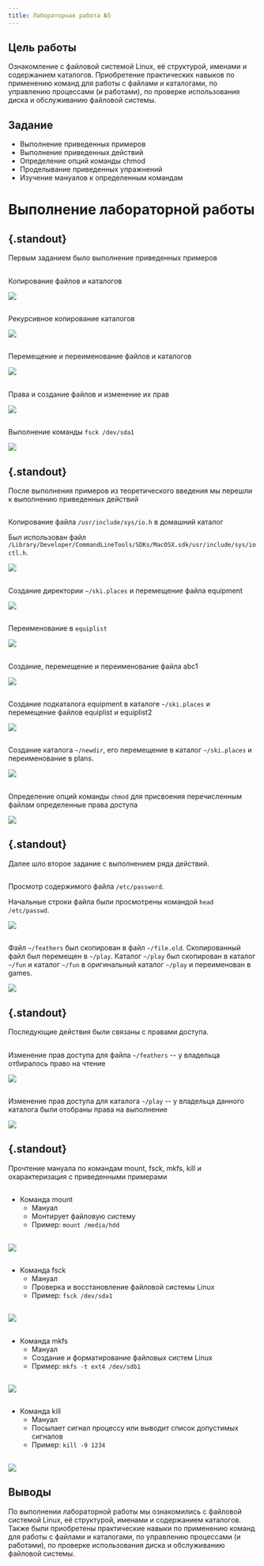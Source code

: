```yaml
---
title: Лабораторная работа №5
---
```


## Цель работы

Ознакомление с файловой системой Linux, её структурой, именами и содержанием каталогов. Приобретение практических навыков по применению команд для работы с файлами и каталогами, по управлению процессами (и работами), по проверке использования диска и обслуживанию файловой системы.

## Задание

- Выполнение приведенных примеров
- Выполнение приведенных действий
- Определение опций команды chmod
- Проделывание приведенных упражнений
- Изучение мануалов к определенным командам

# Выполнение лабораторной работы

## {.standout}

Первым заданием было выполнение приведенных примеров

##

Копирование файлов и каталогов

![](image/s-1651494780.png)

##

Рекурсивное копирование каталогов

![](image/s-1651497600.png)

##

Перемещение и переименование файлов и каталогов

![](image/s-1651497660.png)

##

Права и создание файлов и изменение их прав

![](image/s-1651497720.png)

##

Выполнение команды `fsck /dev/sda1`

![](image/s-1651497780.png)

## {.standout}

После выполнения примеров из теоретического введения мы перешли к выполнению приведенных действий

##

Копирование файла `/usr/include/sys/io.h` в домашний каталог

Был использован файл `/Library/Developer/CommandLineTools/SDKs/MacOSX.sdk/usr/include/sys/ioctl.h`.

![](image/s-1651497900.png)

##

Создание директории `~/ski.places` и перемещение файла equipment

![](image/s-1651497960.png)

##

Переименование в `equiplist`

![](image/s-1651498020.png)

##

Создание, перемещение и переименование файла abc1

![](image/s-1651498080.png)

##

Создание подкаталога equipment в каталоге `~/ski.places` и перемещение файлов equiplist и equiplist2

![](image/s-1651498080.png)

##

Создание каталога `~/newdir`, его перемещение в каталог `~/ski.places` и переименование в plans.

![](image/s-1651498200.png)

##

Определение опций команды `chmod` для присвоения перечисленным файлам определенные права доступа

![](image/s-1651498260.png)

## {.standout}

Далее шло второе задание с выполнением ряда действий. 

##

Просмотр содержимого файла `/etc/password`.

Начальные строки файла были просмотрены командой `head /etc/passwd`.

![](image/s-1651498320.png)

##

Файл `~/feathers` был скопирован в файл `~/file.old`. Скопированный файл был перемещен в `~/play`. Каталог `~/play` был скопирован в каталог `~/fun` и каталог `~/fun` в оригинальный каталог `~/play` и переименован в games.

![](image/s-1651498380.png)

## {.standout}

Последующие действия были связаны с правами доступа. 

##

Изменение прав доступа для файла `~/feathers` -- у владельца отбиралось право на чтение

![](image/s-1651498500.png)

##

Изменение прав доступа для каталога `~/play` -- у владельца данного каталога были отобраны права на выполнение

![](image/s-1651498440.png)

## {.standout}

Прочтение мануала по командам mount, fsck, mkfs, kill и охарактеризация с приведенными примерами

##

- Команда mount
  - Мануал
  - Монтирует файловую систему
  - Пример: `mount /media/hdd`

##

![](image/s-1651498620.png)

##

- Команда fsck
  - Мануал
  - Проверка и восстановление файловой системы Linux
  - Пример: `fsck /dev/sda1`

##

![](image/s-1651498680.png)

##

- Команда mkfs
  - Мануал
  - Создание и форматирование файловых систем Linux
  - Пример: `mkfs -t ext4 /dev/sdb1`

##

![](image/s-1651498800.png)

##

- Команда kill
  - Мануал
  - Посылает сигнал процессу или выводит список допустимых сигналов
  - Пример: `kill -9 1234`

##

![](image/s-1651498740.png)

## Выводы

По выполнении лабораторной работы мы ознакомились с файловой системой Linux, её структурой, именами и содержанием каталогов. Также были приобретены практические навыки по применению команд для работы с файлами и каталогами, по управлению процессами (и работами), по проверке использования диска и обслуживанию файловой системы.
